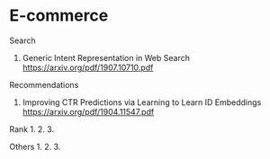 # E-commerce

Search
1. Generic Intent Representation in Web Search  https://arxiv.org/pdf/1907.10710.pdf


Recommendations
1. Improving CTR Predictions via Learning to Learn ID Embeddings https://arxiv.org/pdf/1904.11547.pdf

Rank
1.
2.
3.

Others
1.
2.
3.

